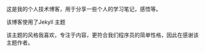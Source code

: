 这是我的个人技术博客，用于分享一些个人的学习笔记，感悟等。

该博客使用了Jekyll 主题

[chirpy]: https://github.com/cotes2020/jekyll-theme-chirpy/

该主题的风格我喜欢，专注于内容，更符合我们程序员的简单性格，因此在感谢该主题作者。

